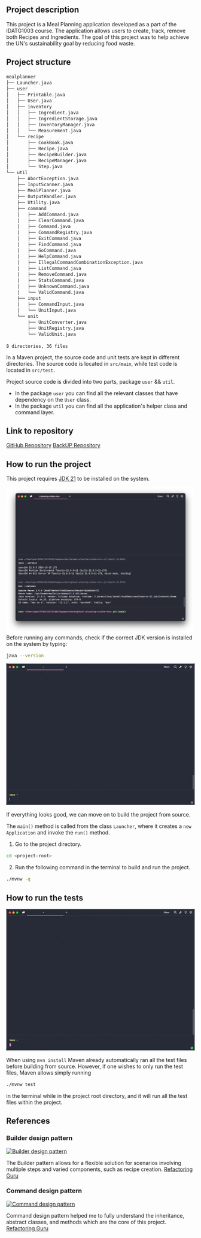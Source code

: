 ## Project description

This project is a Meal Planning application developed as a part of the IDATG1003 course.
The application allows users to create, track, remove both Recipes and Ingredients.
The goal of this project was to help achieve the UN's sustainability goal by reducing food waste.

## Project structure

```
mealplanner
├── Launcher.java
├── user
│   ├── Printable.java
│   ├── User.java
│   ├── inventory
│   │   ├── Ingredient.java
│   │   ├── IngredientStorage.java
│   │   ├── InventoryManager.java
│   │   └── Measurement.java
│   └── recipe
│       ├── CookBook.java
│       ├── Recipe.java
│       ├── RecipeBuilder.java
│       ├── RecipeManager.java
│       └── Step.java
└── util
    ├── AbortException.java
    ├── InputScanner.java
    ├── MealPlanner.java
    ├── OutputHandler.java
    ├── Utility.java
    ├── command
    │   ├── AddCommand.java
    │   ├── ClearCommand.java
    │   ├── Command.java
    │   ├── CommandRegistry.java
    │   ├── ExitCommand.java
    │   ├── FindCommand.java
    │   ├── GoCommand.java
    │   ├── HelpCommand.java
    │   ├── IllegalCommandCombinationException.java
    │   ├── ListCommand.java
    │   ├── RemoveCommand.java
    │   ├── StatsCommand.java
    │   ├── UnknownCommand.java
    │   └── ValidCommand.java
    ├── input
    │   ├── CommandInput.java
    │   └── UnitInput.java
    └── unit
        ├── UnitConverter.java
        ├── UnitRegistry.java
        └── ValidUnit.java

8 directories, 36 files
```

In a Maven project, the source code and unit tests are kept in different directories.
The source code is located in `src/main`, while test code is located in `src/test`.

Project source code is divided into two parts, package `user` && `util`.

* In the package `user` you can find all the relevant classes that have dependency on the `User` class.
* In the package `util` you can find all the application's helper class and command
  layer.

## Link to repository

[GitHub Repository](https://github.com/NTNU-BIDATA-IDATG1003-2024/meal-planning-nickhe-ntnu.git)
[BackUP Repository](https://github.com/nickhe-ntnu/Meal-Planning-Java.git)

## How to run the project

This project requires [JDK 21](https://whichjdk.com/) to be installed on the system.

![](version.png)
Before running any commands, check if the correct JDK version is installed on the system by typing:

```bash
java --version
```

![](run.gif)

If everything looks good, we can move on to build the project from source.

The `main()` method is called from the class `Launcher`,
where it creates a `new Application` and invoke the `run()` method.

1. Go to the project directory.

```bash
cd <project-root>
```

2. Run the following command in the terminal to build and run the project.

```bash
./mvnw -q
```

## How to run the tests

![](unitTest.gif)

When using `mvn install` Maven already automatically ran all the test files before building from source.
However, if one wishes to only run the test files,
Maven allows simply running

```bash
./mvnw test
```

in the terminal while in the project root directory,
and it will run all the test files within the project.

## References

### Builder design pattern

[![Builder design pattern](https://refactoring.guru/images/patterns/diagrams/builder/example-en-2x.png)](https://refactoring.guru/design-patterns/builder)

The Builder pattern allows for a flexible solution for scenarios involving multiple steps and varied components,
such as recipe creation.
[Refactoring Guru](https://refactoring.guru/design-patterns/builder)

### Command design pattern

[![Command design pattern](https://refactoring.guru/images/patterns/diagrams/command/example-2x.png)](https://refactoring.guru/design-patterns/command)

Command design pattern helped me to fully understand the inheritance,
abstract classes, and methods which are the core of this project.
[Refactoring Guru](https://refactoring.guru/design-patterns/command)
